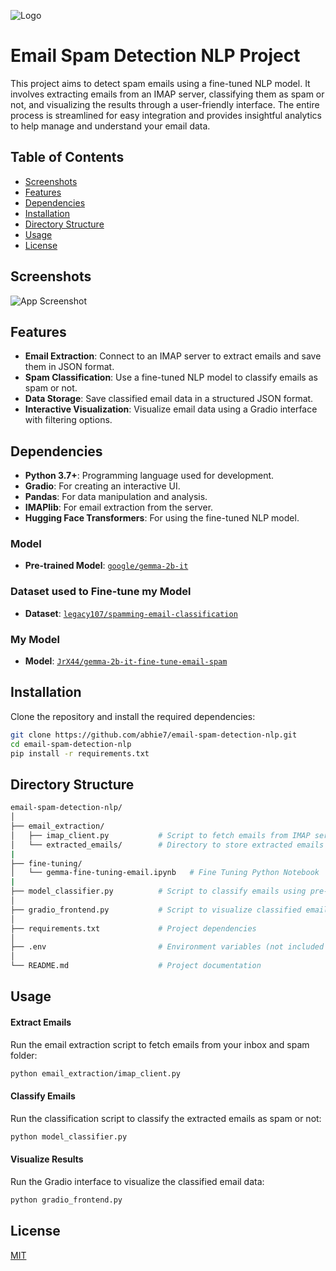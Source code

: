 
![Logo](https://imgur.com/z5RPfor.png)

# Email Spam Detection NLP Project

This project aims to detect spam emails using a fine-tuned NLP model. It involves extracting emails from an IMAP server, classifying them as spam or not, and visualizing the results through a user-friendly interface. The entire process is streamlined for easy integration and provides insightful analytics to help manage and understand your email data.

## Table of Contents

- [Screenshots](#Screenshots)
- [Features](#features)
- [Dependencies](#dependencies)
- [Installation](#installation)
- [Directory Structure](#directory-structure)
- [Usage](#usage)
- [License](#license)

## Screenshots

![App Screenshot](https://imgur.com/458mK6d.png)


## Features

- **Email Extraction**: Connect to an IMAP server to extract emails and save them in JSON format.
- **Spam Classification**: Use a fine-tuned NLP model to classify emails as spam or not.
- **Data Storage**: Save classified email data in a structured JSON format.
- **Interactive Visualization**: Visualize email data using a Gradio interface with filtering options.

## Dependencies

- **Python 3.7+**: Programming language used for development.
- **Gradio**: For creating an interactive UI.
- **Pandas**: For data manipulation and analysis.
- **IMAPlib**: For email extraction from the server.
- **Hugging Face Transformers**: For using the fine-tuned NLP model.

### Model

- **Pre-trained Model**: [`google/gemma-2b-it`](https://huggingface.co/google/gemma-2b-it)

### Dataset used to Fine-tune my Model

- **Dataset**: [`legacy107/spamming-email-classification`](https://huggingface.co/datasets/legacy107/spamming-email-classification)

### My Model

- **Model**: [`JrX44/gemma-2b-it-fine-tune-email-spam`](https://huggingface.co/JrX44/gemma-2b-it-fine-tune-email-spam)

## Installation

Clone the repository and install the required dependencies:

```bash
git clone https://github.com/abhie7/email-spam-detection-nlp.git
cd email-spam-detection-nlp
pip install -r requirements.txt
```
    
## Directory Structure

```bash
email-spam-detection-nlp/
│
├── email_extraction/
│   ├── imap_client.py           # Script to fetch emails from IMAP server
│   └── extracted_emails/        # Directory to store extracted emails in JSON format
|
├── fine-tuning/
│   └── gemma-fine-tuning-email.ipynb   # Fine Tuning Python Notebook
|
├── model_classifier.py          # Script to classify emails using pre-trained NLP model
│
├── gradio_frontend.py           # Script to visualize classified emails using Gradio
│
├── requirements.txt             # Project dependencies
│
├── .env                         # Environment variables (not included in version control)
│
└── README.md                    # Project documentation
```
## Usage

#### Extract Emails
Run the email extraction script to fetch emails from your inbox and spam folder:

```bash
python email_extraction/imap_client.py
```

#### Classify Emails
Run the classification script to classify the extracted emails as spam or not:

```bash
python model_classifier.py
```

#### Visualize Results
Run the Gradio interface to visualize the classified email data:

```bash
python gradio_frontend.py
```
## License

[MIT](https://choosealicense.com/licenses/mit/)

